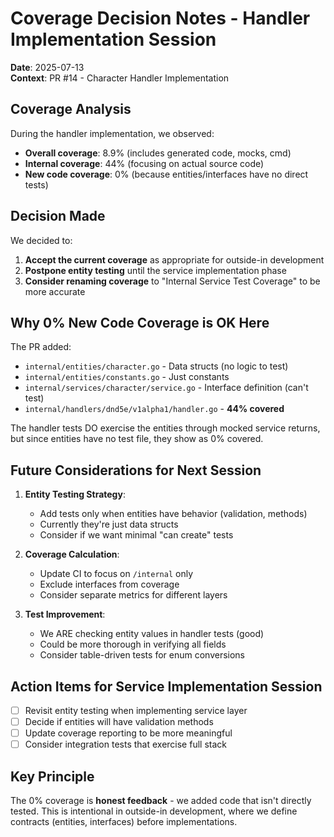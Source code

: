 # Coverage Decision Notes - Handler Implementation Session

**Date**: 2025-07-13  
**Context**: PR #14 - Character Handler Implementation

## Coverage Analysis

During the handler implementation, we observed:
- **Overall coverage**: 8.9% (includes generated code, mocks, cmd)
- **Internal coverage**: 44% (focusing on actual source code)
- **New code coverage**: 0% (because entities/interfaces have no direct tests)

## Decision Made

We decided to:
1. **Accept the current coverage** as appropriate for outside-in development
2. **Postpone entity testing** until the service implementation phase
3. **Consider renaming coverage** to "Internal Service Test Coverage" to be more accurate

## Why 0% New Code Coverage is OK Here

The PR added:
- `internal/entities/character.go` - Data structs (no logic to test)
- `internal/entities/constants.go` - Just constants  
- `internal/services/character/service.go` - Interface definition (can't test)
- `internal/handlers/dnd5e/v1alpha1/handler.go` - **44% covered**

The handler tests DO exercise the entities through mocked service returns, but since entities have no test file, they show as 0% covered.

## Future Considerations for Next Session

1. **Entity Testing Strategy**:
   - Add tests only when entities have behavior (validation, methods)
   - Currently they're just data structs
   - Consider if we want minimal "can create" tests

2. **Coverage Calculation**:
   - Update CI to focus on `/internal` only
   - Exclude interfaces from coverage
   - Consider separate metrics for different layers

3. **Test Improvement**:
   - We ARE checking entity values in handler tests (good)
   - Could be more thorough in verifying all fields
   - Consider table-driven tests for enum conversions

## Action Items for Service Implementation Session

- [ ] Revisit entity testing when implementing service layer
- [ ] Decide if entities will have validation methods
- [ ] Update coverage reporting to be more meaningful
- [ ] Consider integration tests that exercise full stack

## Key Principle

The 0% coverage is **honest feedback** - we added code that isn't directly tested. This is intentional in outside-in development, where we define contracts (entities, interfaces) before implementations.
